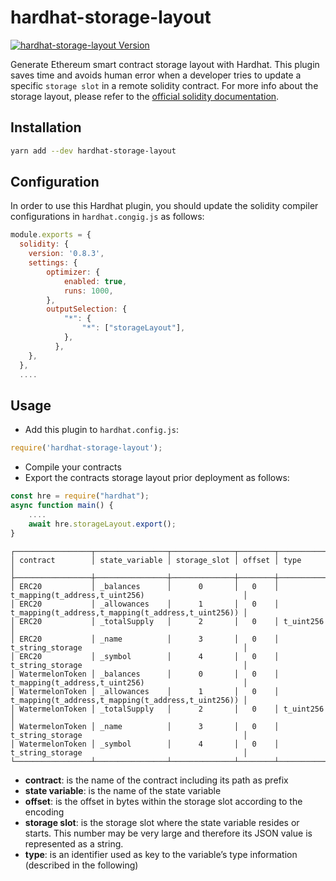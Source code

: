 # hardhat-storage-layout

<a href="https://www.npmjs.com/package/hardhat-storage-layout"><img alt="hardhat-storage-layout Version" src="https://img.shields.io/npm/v/hardhat-storage-layout"></a>

Generate Ethereum smart contract storage layout with Hardhat. This plugin saves time and avoids human error when a developer tries to update a specific `storage slot` in a remote solidity contract. For more info about the storage layout, please refer to the [official solidity documentation](https://docs.soliditylang.org/en/v0.6.8/internals/layout_in_storage.html).


## Installation

```bash
yarn add --dev hardhat-storage-layout
```

## Configuration

In order to use this Hardhat plugin, you should update the solidity compiler configurations in `hardhat.congig.js` as follows:

```javascript
module.exports = {
  solidity: {
    version: '0.8.3',
    settings: {
        optimizer: {
            enabled: true,
            runs: 1000,
        },
        outputSelection: {
            "*": {
                "*": ["storageLayout"],
            },
          },
    },
  },
  ....
```

## Usage
- Add this plugin to `hardhat.config.js`:

```javascript
require('hardhat-storage-layout');
```
- Compile your contracts
- Export the contracts storage layout prior deployment as follows:

```javascript
const hre = require("hardhat");
async function main() {
    ....
    await hre.storageLayout.export();
}
```

```
┌─────────────────┬────────────────┬──────────────┬────────┬─────────────────────────────────────────────────────┐
│ contract        │ state_variable │ storage_slot │ offset │ type                                                │
├─────────────────┼────────────────┼──────────────┼────────┼─────────────────────────────────────────────────────┤
│ ERC20           │ _balances      │      0       │   0    │ t_mapping(t_address,t_uint256)                      │
│ ERC20           │ _allowances    │      1       │   0    │ t_mapping(t_address,t_mapping(t_address,t_uint256)) │
│ ERC20           │ _totalSupply   │      2       │   0    │ t_uint256                                           │
│ ERC20           │ _name          │      3       │   0    │ t_string_storage                                    │
│ ERC20           │ _symbol        │      4       │   0    │ t_string_storage                                    │
│ WatermelonToken │ _balances      │      0       │   0    │ t_mapping(t_address,t_uint256)                      │
│ WatermelonToken │ _allowances    │      1       │   0    │ t_mapping(t_address,t_mapping(t_address,t_uint256)) │
│ WatermelonToken │ _totalSupply   │      2       │   0    │ t_uint256                                           │
│ WatermelonToken │ _name          │      3       │   0    │ t_string_storage                                    │
│ WatermelonToken │ _symbol        │      4       │   0    │ t_string_storage                                    │
└─────────────────┴────────────────┴──────────────┴────────┴─────────────────────────────────────────────────────┘

```

- **contract**: is the name of the contract including its path as prefix
- **state variable**: is the name of the state variable
- **offset**: is the offset in bytes within the storage slot according to the encoding
- **storage slot**: is the storage slot where the state variable resides or starts. This number may be very large and therefore its JSON value is represented as a string.
- **type**: is an identifier used as key to the variable’s type information (described in the following)
